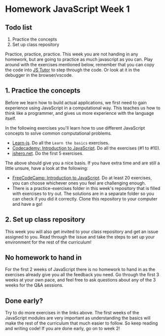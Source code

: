 # Homework JavaScript Week 1

## **Todo list**

1. Practice the concepts
2. Set up class repository

Practice, practice, practice. This week you are not handing in any homework, but are going to practice as much javascript as you can. Play around with the exercises mentioned below, remember that you can copy the code into [JS Tutor](http://pythontutor.com/javascript.html#mode=edit) to step through the code. Or look at it in the debugger in the browser/vscode.

## 1. Practice the concepts

Before we learn how to build actual applications, we first need to gain experience using JavaScript in a computational way. This teaches us how to think like a programmer, and gives us more experience with the language itself.

In the following exercises you'll learn how to use different JavaScript concepts to solve common computational problems.

- [Learn-js](https://www.learn-js.org/). Do all the `Learn the basics` exercises.
- [Codecademy: Introduction to JavaScript](https://www.codecademy.com/learn/introduction-to-javascript/modules/learn-javascript-introduction). Do all the exercises (#1 to #10).
- [jshero.net](https://www.jshero.net/en/success.html). Do the first 5 exercises.

The above should give you a nice basis. If you have extra time and are still a little unsure, have a look at the following:
- [FreeCodeCamp: Introduction to JavaScript](https://learn.freecodecamp.org/javascript-algorithms-and-data-structures/basic-javascript). Do at least 20 exercises, you can choose whichever ones you feel are challenging enough.
- There is a practice-exercises folder in this week's repository that is filled with exercises to try out. The solutions are in a separate folder so you can check if you did it correctly. Clone this repository to your computer and have a go!

## 2. Set up class repository

This week you will also get invited to your class repository and get an issue assigned to you. Read through the issue and take the steps to set up your environment for the rest of the curriculum!

## No homework to hand in

For the first 2 weeks of JavaScript there is no homework to hand in as the exercises already give you all the feedback you need. Go through the first 3 weeks at your own pace, and feel free to ask questions about any of the 3 weeks for the Q&A sessions.

## Done early?

Try to do more exercises in the links above. The first weeks of the JavaScript modules are very important as understanding the basics will make the rest of the curriculum that much easier to follow. So keep reading and writing code! If you are done early, go on to week 2!

